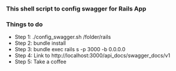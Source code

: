 ### This shell script to config swagger for Rails App

### Things to do
- Step 1: ./config_swagger.sh /folder/rails
- Step 2: bundle install
- Step 3: bundle exec rails s -p 3000 -b 0.0.0.0
- Step 4: Link to http://localhost:3000/api_docs/swagger_docs/v1
- Step 5: Take a coffee